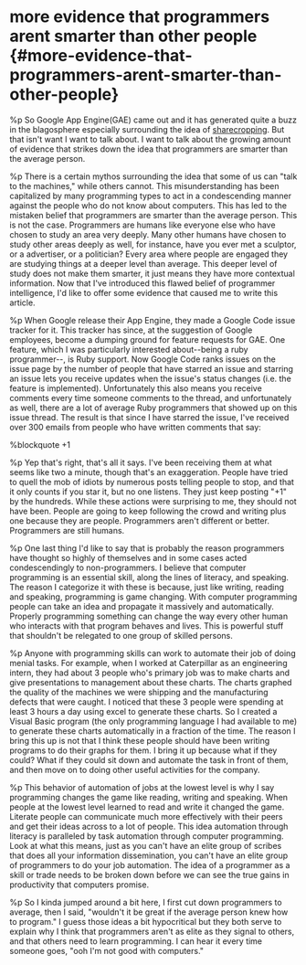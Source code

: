# more evidence that programmers arent smarter than other people {#more-evidence-that-programmers-arent-smarter-than-other-people}
%p
  So Google App Engine(GAE) came out and it has generated quite a buzz in the blagosphere especially surrounding the idea of <a href="http://www.tbray.org/ongoing/When/200x/2008/04/09/Google-Users-API">sharecropping</a>. But that isn't want I want to talk about. I want to talk about the growing amount of evidence that strikes down the idea that programmers are smarter than the average person.

%p
  There is a certain mythos surrounding the idea that some of us can "talk to the machines," while others cannot. This misunderstanding has been capitalized by many programming types to act in a  condescending manner against the people who do not know about computers. This has led to the mistaken belief that programmers are smarter than the average person. This is not the case. Programmers are humans like everyone else who have chosen to study an area very deeply. Many other humans have chosen to study other areas deeply as well, for instance, have you ever met a sculptor, or a advertiser, or a politician? Every area where people are engaged they are studying things at a deeper level than average. This deeper level of study does not make them smarter, it just means they have more contextual information. Now that I've introduced this flawed belief of programmer intelligence, I'd like to offer some evidence that caused me to write this article.

%p
  When Google release their App Engine, they made a Google Code issue tracker for it. This tracker has since, at the suggestion of Google employees, become a dumping ground for feature requests for GAE. One feature, which I was particularly interested about--being a ruby programmer--, is Ruby support. Now Google Code ranks issues on the issue page by the number of people that have starred an issue and starring an issue lets you receive updates when the issue's status changes (i.e. the feature is implemented). Unfortunately this also means you receive comments every time someone comments to the thread, and unfortunately as well, there are a lot of average Ruby programmers that showed up on this issue thread. The result is that since I have starred the issue, I've received over 300 emails from people who have written comments that say:

%blockquote
  +1

%p
  Yep that's right, that's all it says. I've been receiving them at what seems like two a minute, though that's an exaggeration. People have tried to quell the mob of idiots by numerous posts telling people to stop, and that it only counts if you star it, but no one listens. They just keep posting "+1" by the hundreds. While these actions were surprising to me, they should not have been. People are going to keep following the crowd and writing plus one because they are people. Programmers aren't different or better. Programmers are still humans.

%p
  One last thing I'd like to say that is probably the reason programmers have thought so highly of themselves and in some cases acted condescendingly to non-programmers. I believe that computer programming is an essential skill, along the lines of literacy, and speaking. The reason I categorize it with these is because, just like writing, reading and speaking, programming is game changing. With computer programming people can take an idea and propagate it massively and automatically. Properly programming something can change the way every other human who interacts with that program behaves and lives. This is powerful stuff that shouldn't be relegated to one group of skilled persons.

%p
  Anyone with programming skills can work to automate their job of doing menial tasks. For example, when I worked at Caterpillar as an engineering intern, they had about 3 people who's primary job was to make charts and give presentations to management about these charts. The charts graphed the quality of the machines we were shipping and the manufacturing defects that were caught. I noticed that these 3 people were spending at least 3 hours a day using excel to generate these charts. So I created a Visual Basic program (the only programming language I had available to me) to generate these charts automatically in a fraction of the time. The reason I bring this up is not that I think these people should have been writing programs to do their graphs for them. I bring it up because what if they could? What if they could sit down and automate the task in front of them, and then move on to doing other useful activities for the company.

%p
  This behavior of automation of jobs at the lowest level is why I say programming changes the game like reading, writing and speaking. When people at the lowest level learned to read and write it changed the game. Literate people can communicate much more effectively with their peers and get their ideas across to a lot of people. This idea automation through literacy is paralleled by task automation through computer programming. Look at what this means, just as you can't have an elite group of scribes that does all your information dissemination, you can't have an elite group of programmers to do your job automation. The idea of a programmer as a skill or trade needs to be broken down before we can see the true gains in productivity that computers promise.

%p
  So I kinda jumped around a bit here, I first cut down programmers to average, then I said, "wouldn't it be great if the average person knew how to program." I guess those ideas a bit hypocritical but they both serve to explain why I think that programmers aren't as elite as they signal to others, and that others need to learn programming. I can hear it every time someone goes, "ooh I'm not good with computers."
